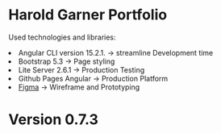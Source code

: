 # Harold Garner Portfolio

 Used technologies and libraries:
 <li> Angular CLI version 15.2.1. &rarr; streamline Development time</li>
 <li> Bootstrap 5.3 &rarr; Page styling </li>
 <li> Lite Server 2.6.1 &rarr; Production Testing </li>
 <li> Github Pages Angular &rarr; Production Platform</li>
 <li> <a href="https://www.figma.com/file/6DXYIO1rXU6YqIKCFlI71r/Harold-Garner?type=design&node-id=302%3A11&mode=design&t=uQ2PcItzMcNx3Kcr-1">Figma</a> &rarr; Wireframe and Prototyping</li>

# Version 0.7.3
